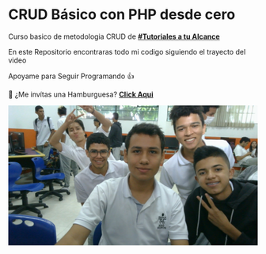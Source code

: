 # CRUD Básico con PHP desde cero

Curso basico de metodologia CRUD de **[#Tutoriales a tu Alcance](https://www.youtube.com/watch?v=gQT0Ch2o8J0&list=PLEbpWR0TUWTZN1KMD2OfYZRxetOCZwXtZ)**

En este Repositorio encontraras todo mi codigo siguiendo el trayecto del video

Apoyame para Seguir Programando 👍

🍔 ¿Me invítas una Hamburguesa? **[Click Aqui](https://www.paypal.com/paypalme/JesusHome1404)**

![Banda](Img/band.jpg)
